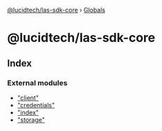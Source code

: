 [@lucidtech/las-sdk-core](README.md) › [Globals](globals.md)

# @lucidtech/las-sdk-core

## Index

### External modules

* ["client"](modules/_client_.md)
* ["credentials"](modules/_credentials_.md)
* ["index"](modules/index.md)
* ["storage"](modules/_storage_.md)
